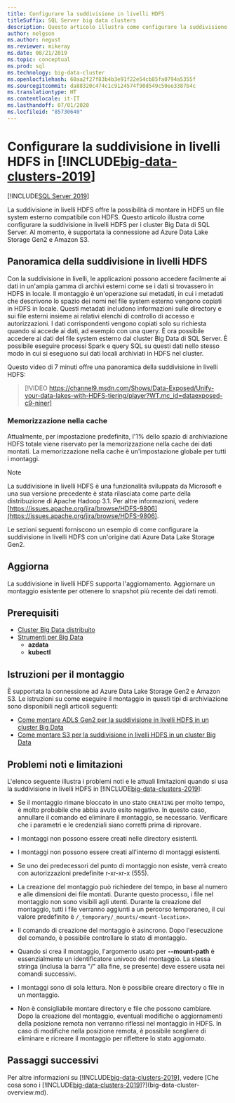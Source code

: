 ```yaml
---
title: Configurare la suddivisione in livelli HDFS
titleSuffix: SQL Server big data clusters
description: Questo articolo illustra come configurare la suddivisione in livelli HDFS per montare un file system di Azure Data Lake Storage esterno in HDFS in un cluster Big Data di SQL Server 2019.
author: nelgson
ms.author: negust
ms.reviewer: mikeray
ms.date: 08/21/2019
ms.topic: conceptual
ms.prod: sql
ms.technology: big-data-cluster
ms.openlocfilehash: 60aa2f27f83b4b3e91f22e54cb85fa0794a5355f
ms.sourcegitcommit: da88320c474c1c9124574f90d549c50ee3387b4c
ms.translationtype: HT
ms.contentlocale: it-IT
ms.lasthandoff: 07/01/2020
ms.locfileid: "85730640"
---
```

# <a name="configure-hdfs-tiering-on-big-data-clusters-2019"></a>Configurare la suddivisione in livelli HDFS in [!INCLUDE[big-data-clusters-2019](../includes/ssbigdataclusters-ss-nover.md)]

[!INCLUDE[SQL Server 2019](../includes/applies-to-version/sqlserver2019.md)]

La suddivisione in livelli HDFS offre la possibilità di montare in HDFS un file system esterno compatibile con HDFS. Questo articolo illustra come configurare la suddivisione in livelli HDFS per i cluster Big Data di SQL Server. Al momento, è supportata la connessione ad Azure Data Lake Storage Gen2 e Amazon S3. 

## <a name="hdfs-tiering-overview"></a>Panoramica della suddivisione in livelli HDFS

Con la suddivisione in livelli, le applicazioni possono accedere facilmente ai dati in un'ampia gamma di archivi esterni come se i dati si trovassero in HDFS in locale. Il montaggio è un'operazione sui metadati, in cui i metadati che descrivono lo spazio dei nomi nel file system esterno vengono copiati in HDFS in locale. Questi metadati includono informazioni sulle directory e sui file esterni insieme ai relativi elenchi di controllo di accesso e autorizzazioni. I dati corrispondenti vengono copiati solo su richiesta quando si accede ai dati, ad esempio con una query. È ora possibile accedere ai dati del file system esterno dal cluster Big Data di SQL Server. È possibile eseguire processi Spark e query SQL su questi dati nello stesso modo in cui si eseguono sui dati locali archiviati in HDFS nel cluster.

Questo video di 7 minuti offre una panoramica della suddivisione in livelli HDFS:

> [!VIDEO https://channel9.msdn.com/Shows/Data-Exposed/Unify-your-data-lakes-with-HDFS-tiering/player?WT.mc_id=dataexposed-c9-niner]


### <a name="caching"></a>Memorizzazione nella cache
Attualmente, per impostazione predefinita, l'1% dello spazio di archiviazione HDFS totale viene riservato per la memorizzazione nella cache dei dati montati. La memorizzazione nella cache è un'impostazione globale per tutti i montaggi.

> [!NOTE]
> La suddivisione in livelli HDFS è una funzionalità sviluppata da Microsoft e una sua versione precedente è stata rilasciata come parte della distribuzione di Apache Hadoop 3.1. Per altre informazioni, vedere [https://issues.apache.org/jira/browse/HDFS-9806](https://issues.apache.org/jira/browse/HDFS-9806).

Le sezioni seguenti forniscono un esempio di come configurare la suddivisione in livelli HDFS con un'origine dati Azure Data Lake Storage Gen2.

## <a name="refresh"></a>Aggiorna

La suddivisione in livelli HDFS supporta l'aggiornamento. Aggiornare un montaggio esistente per ottenere lo snapshot più recente dei dati remoti.

## <a name="prerequisites"></a>Prerequisiti

- [Cluster Big Data distribuito](deployment-guidance.md)
- [Strumenti per Big Data](deploy-big-data-tools.md)
  - **azdata**
  - **kubectl**

## <a name="mounting-instructions"></a>Istruzioni per il montaggio

È supportata la connessione ad Azure Data Lake Storage Gen2 e Amazon S3. Le istruzioni su come eseguire il montaggio in questi tipi di archiviazione sono disponibili negli articoli seguenti:

- [Come montare ADLS Gen2 per la suddivisione in livelli HDFS in un cluster Big Data](hdfs-tiering-mount-adlsgen2.md)
- [Come montare S3 per la suddivisione in livelli HDFS in un cluster Big Data](hdfs-tiering-mount-s3.md)

## <a name="known-issues-and-limitations"></a><a id="issues"></a> Problemi noti e limitazioni

L'elenco seguente illustra i problemi noti e le attuali limitazioni quando si usa la suddivisione in livelli HDFS in [!INCLUDE[big-data-clusters-2019](../includes/ssbigdataclusters-ss-nover.md)]:

- Se il montaggio rimane bloccato in uno stato `CREATING` per molto tempo, è molto probabile che abbia avuto esito negativo. In questo caso, annullare il comando ed eliminare il montaggio, se necessario. Verificare che i parametri e le credenziali siano corretti prima di riprovare.

- I montaggi non possono essere creati nelle directory esistenti.

- I montaggi non possono essere creati all'interno di montaggi esistenti.

- Se uno dei predecessori del punto di montaggio non esiste, verrà creato con autorizzazioni predefinite r-xr-xr-x (555).

- La creazione del montaggio può richiedere del tempo, in base al numero e alle dimensioni dei file montati. Durante questo processo, i file nel montaggio non sono visibili agli utenti. Durante la creazione del montaggio, tutti i file verranno aggiunti a un percorso temporaneo, il cui valore predefinito è `/_temporary/_mounts/<mount-location>`.

- Il comando di creazione del montaggio è asincrono. Dopo l'esecuzione del comando, è possibile controllare lo stato di montaggio.

- Quando si crea il montaggio, l'argomento usato per **--mount-path** è essenzialmente un identificatore univoco del montaggio. La stessa stringa (inclusa la barra "/" alla fine, se presente) deve essere usata nei comandi successivi.

- I montaggi sono di sola lettura. Non è possibile creare directory o file in un montaggio.

- Non è consigliabile montare directory e file che possono cambiare. Dopo la creazione del montaggio, eventuali modifiche o aggiornamenti della posizione remota non verranno riflessi nel montaggio in HDFS. In caso di modifiche nella posizione remota, è possibile scegliere di eliminare e ricreare il montaggio per riflettere lo stato aggiornato.

## <a name="next-steps"></a>Passaggi successivi

Per altre informazioni su [!INCLUDE[big-data-clusters-2019](../includes/ssbigdataclusters-ver15.md)], vedere [Che cosa sono i [!INCLUDE[big-data-clusters-2019](../includes/ssbigdataclusters-ver15.md)]?](big-data-cluster-overview.md).
